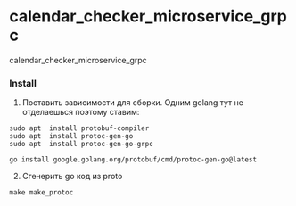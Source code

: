 # calendar_checker_microservice_grpc
calendar_checker_microservice_grpc


### Install 
1. Поставить зависимости для сборки. Одним golang тут не отделаешься поэтому ставим:
```
sudo apt  install protobuf-compiler 
sudo apt  install protoc-gen-go
sudo apt  install protoc-gen-go-grpc
```

```
go install google.golang.org/protobuf/cmd/protoc-gen-go@latest
```

2. Сгенерить go код из proto
```
make make_protoc
```
